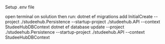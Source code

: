Setup .env file

open terminal on solution then run:
dotnet ef migrations add InitialCreate --project ./studeehub.Persistence --startup-project ./studeehub.API --context StudeeHubDBContext
dotnet ef database update --project ./studeehub.Persistence --startup-project ./studeehub.API --context StudeeHubDBContext
